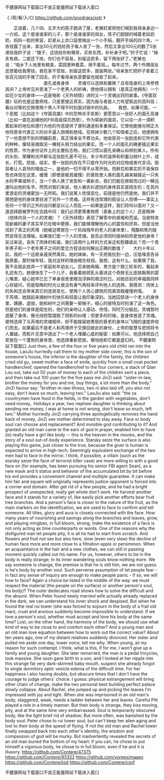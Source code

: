 
不健康网站下载窗口不良正能量网站下载进入窗口




《 /观/看/入/口  https://github.com/goodraes/xotr 》




　　正说着，几个四、五岁大的孩子跑进了屋，老舅赶紧把他们喊到我母亲身边一一介绍，这个是谁谁家的儿子，那个是谁谁家的闺女，孩子们甜甜的喊着老姑奶奶，妈妈一脸的笑容，赶紧从上衣口袋里掏出一个小手绢，翻开手绢的四个角，一沓钱露了出来，拿出50元的钱给孩子每人发了一张，然后又拿出100元的数了5张递给我妗子说：“嫂子，这钱给你和俺哥，买些东西，补补身子吧。”妗子忙说：“妹夫有病，二妮还下岗，你们也不容易，别留这麽多，留下两张好了。”老舅也说：“咱乡下人地里有粮食，菜园里种着菜，用不着钱，。每年过节，两个外甥闺女还想着给我寄钱，我在家不受屈，别留这麽多，就留两张。”母亲急忙把妗子拿着三张百元钱的手推了回去，妗子看母亲执意要留也就收了起来。
　　　　　　　　　面孔或者身体　　灵魂可以选择和置换？且有隐身的上帝参预其间？上帝听见并恩准了一个老男人的祈祷，使他得以拥有（是真正地拥有）一个如花少女的身体——这是电影《天外倾情》讲的又一个灵魂出窍的故事。《夺面双雄》玩的也是这套把戏，只是更接近真实，因为施与者是人力有望抵达的高科技；看似对等的交换使两个男人不得不时刻面对镜中的仇敌。　　我想，如果可能，一个恶棍（比如这个《夺面双雄》中的恐怖杀手凯斯）更愿意以一张好人的面孔现身（比如一直在追捕他的FBI高级探员西恩），作为崭新的面具，它以往一点一滴积累起来的地位和德行为他的作恶提供了便利通道和多重保证。它使他能够光明正大地将原本代表正义的对手逼入困境和绝域。在除掉少数几个知情者之后，他便拥有了一份意想不到的明媚前景，真正得来全不费功夫。他收获另一张脸庞和它所代表的种种，像轻易摘取另一棵枝头努力结出的果实。而一个人的面孔的确更接近果实的性质，作为身份证件上的主要标志物，我们习惯以面孔来确认和辨别某人。所有的头衔、荣耀和光环都与这张脸孔密不可分。多少年的滋养和积蓄沿枝叶上升，成长，打苞，怒放，结实，使一张脸的存在不只是作为时光的对应物或者代言词。毁容者让人哀怜的理由之一，是他的一切不得不从零开始。而鲜花和果实的不易保存性也体现在这里，缓慢（即使是极其缓慢）的衰败使人类的面孔越来越接近一只失水的苹果或柿子。当一个熟人换了发型和一袭新衣，我们仍能在擦肩而过的一瞬迅速叫出他的名字。然而对我们来说，他人被衣衫遮挡的身体其实是陌生的；在其内里游走的灵魂更加一无所知。我们说某人性情变化，前提是他仍然是他，我们并不猜想是他的身体里驻进了另外一个灵魂。这样有违常理的假设让人惊惧——事实上任何一个常识之外的设问都足以让人慌乱——如果是这样，我们将何以面对？又一道选择题被罗列在去路中间：我们必须更尊重物质（表象上的这个人）还是精神（他体内另一个人的灵魂）？《天外倾情》表现了解答中的艰难和荒诞。当彼特发现新婚的妻子其实早已在暗中更换，我们能够理解他内心的震惊和厌弃。但是当他找到了真正的芮塔（她被迫寄居在一个风烛残年的老人的身体里），残酷和焦灼陡然变得无法理喻。如果我们爱一个人的灵魂，是否必须同时接纳和热爱他的身体？反过来说，丧失了肉体的和谐，我们该用什么样的方式亲近和慰藉彼此？而一个青年男子和一个老年男子之间的爱恋方程该如何解出正确的数值？　　大约十年以前，我的一个远房亲戚突然离异。她的妹妹，有一天把我拉到一边，压低嗓音告诉我原委。那时候年轻，我对这样的理由暗生轻视。我想，这有什么，如果换了我，我不会就此放弃一个家庭和年幼女儿。后来她再婚，男方是个蹬三轮车的，看起来孔武有力。她很快生了一个儿子，我看着她把乳头塞进这个奇胖无比皮肤黝黑的婴儿嘴里，疑心她早已忘了单身宿舍里眼泡浮肿的艰涩时日。对她目前的幸福我同样心存疑问，但是隐晦的时光让我没有勇气再轻率评判他人的选择。我猜测：肉体上的失和还会带来其它的连锁变化，使两个人苦心建筑的完美宫殿缓慢坍塌。　　关于芮塔，她跳起来摘树叶的快乐和轻盈让我印象深刻。当她囚禁进一个老人的身体里，蹒跚，虚弱，她和树叶之间需要一架梯子。细心的彼特及时扮演了这一角色。但是他们的身体是陌生的，他们的亲吻让人感动、怜惜，同时万分尴尬。灵魂暂时遮蔽了身体，像光线短暂摆脱了阴影的纠缠；但更多的时候，是身体放逐了灵魂。彼特选择了与芮塔的灵魂相伴，却不能挽留她寄居的衰老的身体以飞翔的速度弃他们而去。如果最后不是老人和芮塔终于交换回彼此的身份，上帝的智慧与悲悯将令人置疑。而影片无意中道出了一个老人埋藏心底的秘密：如果可以，他选择把自己安放在一个蓬勃的身体里，他选择重新怒放，哪怕他和它都是虚幻的。
不健康网站下载窗口
Just then, a few of the four or five years old child ran into the house, LaoJiu hurriedly call them to my mother side cover, this is the son of someone's house, the inferior is the daughter of the family, the children cried old gu, sweet mother a face of smile, quickly from a small coat pocket handkerchief, opened the handkerchief to the four corners, a stack of Qian Lou out, take out 50 yuan of money to each of the children sent a piece, and then take out 100 yuan for the five pass me JinZi said: "sister-in-law, brother the money for you and me, buy things, a lot more than the body."
JinZi favour say: "brother-in-law illness, two ni also laid off, you also not easy, don't leave so much, leaving two."
LaoJiu also said: "the za countrymen have food in the fields, in the garden with vegetables, don't need money,.
Holidays a year, two nephew daughter is thinking about sending me money, I was at home is not wrong, don't leave so much, left two."
Mother hurriedly JinZi carrying three apologetically removes the hand back of money, JinZi see mother determined to stay away.
Face or body soul can choose and replacement?
And invisible god contributing to it?
And granted an old man came to the ears of god in prayer, enabled him to have (is) really have a girl like body -- this is the heaven in the movies, and the story of a soul out-of-body experience.
Starsky seize the surface is also playing this game, just closer to the true, because the giver is human is expected to arrive in high-tech;
Seemingly equivalent exchange of the two men had to face in the mirror.
I think, if possible, a villain (such as the starsky seize the face of terrorist killer case) are more willing to with a good face on (for example, has been pursuing his senior FBI agent Sean), as a new mask and it status and behavior of the accumulated bit by bit before his evil provides a convenient channel and multiple guarantee.
It can make him fair and square will originally represents justice opponent is forced into a corner and domain.
After get rid of a few people, and he had a bright prospect of unexpected, really get whole don't work.
He harvest another face and it stands for a variety of, like easily pick another efforts bear fruit tree branches.
And a person's face is closer to the nature of the fruit, as the main markers on the identification, we are used to face to confirm and tell someone.
All titles, glory and aura is closely connected with the face.
How many years of nourishing and savings along the branches and leaves, grow, and playing mingbao, in full bloom, strong, make the existence of a face is not only acting as time counterparts or words.
One of the reasons why the disfigured man let people pity, it is all he had to start from scratch.
And flowers and fruit not sex but also here, slow (even very slow) the decline of human face more and more close to a filtration apple or persimmon.
When an acquaintance in the hair and a new clothes, we can still in passing moment quickly called out his name.
For us, however, others to be in the body is really strange;
In its inner wandering souls know nothing more.
We say someone is change, the premise is that he is still him, we are not guess is he's body by another soul.
Such perverse assumption of let people fear - in fact any sense of inquiry are enough to make people panic - if so, we will how to face?
Again a choice be listed in the middle of the way: we must respect the material (the people on the surface) or another person's soul, his body)?
The outer dedecates road shows how to solve the difficult and the absurd.
When Peter found newly married wife actually already replaced in the dark, we can understand his inner shock and despised.
But when he found the real rui tower (she was forced to sojourn in the body of a frail old man), cruel and anxious suddenly become impossible to understand.
If we love a person's soul, whether must accept and love his body at the same time?
Lost, on the other hand, the harmony of the body, we should use what kind of way to be close to and comfort each other?
And a young man and an old man love equation between how to work out the correct value?
About ten years ago, one of my distant relatives suddenly divorced.
Her sister and pulled me aside one day, lower voice, tell me why.
When young, aii my reason for such contempt.
I think, what is this, if for me, I won't give up a family and young daughter.
She later remarried, the man is a pedal tricycles, look massive.
She soon gave birth to a son, and I looked at her nipple into this strange fat very dark-skinned baby mouth, suspect she already forgot to single dormitory optic vesicle edema of the difficult time.
For her happiness I also having doubts, but obscure times that I don't have the courage to judge others' choice.
I guess: physical estrangement will bring other chain of change, make the two personal best building perfect palace slowly collapse.
About Rachel, she jumped up and picking the leaves I'm impressed with joy and light.
When she was imprisoned in an old man's body, staggered, weak, needs a ladder between her and leaves.
Careful Pitt played a role in a timely manner.
But their body is strange, they kiss moving, pity, and at the same time very embarrassed.
Soul is temporarily obscured body, like the light brief rid of shadow;
But more often, was banished by the body soul.
Peter chose to rui tower soul, but can't keep her alien aging and lost to their body at the speed of flying.
If not the old man and Rachel tower finally swapped back into each other's identity, the wisdom and compassion of god will be murky.
But inadvertently revealed the secrets of an old man buried the bottom of my heart: if you can, he chose to put himself a vigorous body, he chose to in full bloom, even if he and it is illusory.
https://github.com/Contere/47375
https://github.com/Contere/93322
https://github.com/vorees/maaeo
https://github.com/Contere/jjzd
https://github.com/Contere/csnf





不健康网站下载窗口不良正能量网站下载进入窗口
